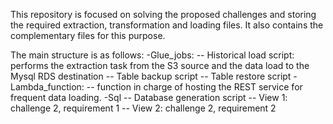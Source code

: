 This repository is focused on solving the proposed challenges and storing the required extraction, transformation and loading files. It also contains the complementary files for this purpose.

The main structure is as follows:
-Glue_jobs:
  -- Historical load script: performs the extraction task from the S3 source and the data load to the Mysql RDS destination
  -- Table backup script
  -- Table restore script
-Lambda_function:
  -- function in charge of hosting the REST service for frequent data loading.
-Sql
  -- Database generation script
  -- View 1: challenge 2, requirement 1
  -- View 2: challenge 2, requirement 2
